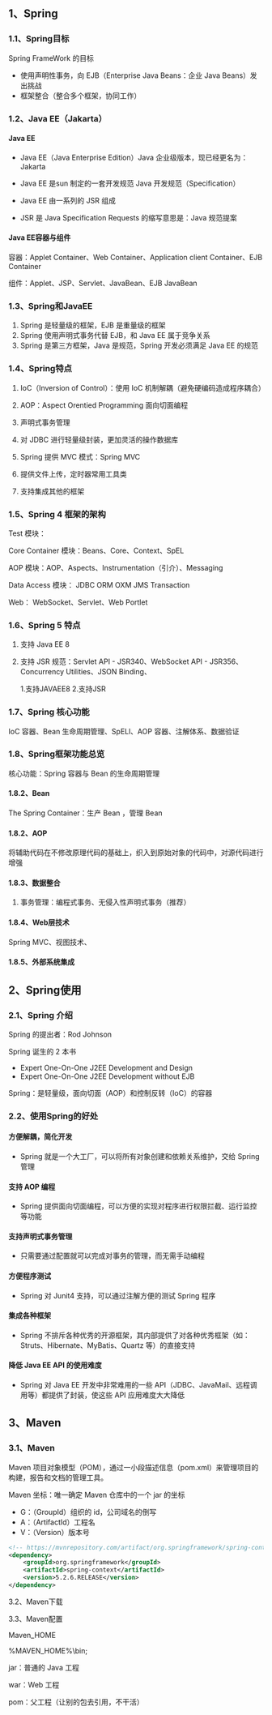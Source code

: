 ## 1、Spring



### 1.1、Spring目标

Spring FrameWork 的目标

* 使用声明性事务，向 EJB（Enterprise Java Beans：企业 Java Beans）发出挑战
* 框架整合（整合多个框架，协同工作）



### 1.2、Java EE（Jakarta） 

#### Java EE

* Java EE（Java Enterprise Edition）Java 企业级版本，现已经更名为：Jakarta

* Java EE 是sun 制定的一套开发规范 Java 开发规范（Specification）

* Java EE 由一系列的 JSR 组成
* JSR 是 Java Specification Requests 的缩写意思是：Java 规范提案



#### Java EE容器与组件

容器：Applet Container、Web Container、Application client Container、EJB Container

组件：Applet、JSP、Servlet、JavaBean、EJB JavaBean



### 1.3、Spring和JavaEE

1. Spring 是轻量级的框架，EJB 是重量级的框架
2. Spring 使用声明式事务代替 EJB，和 Java EE 属于竞争关系
3. Spring 是第三方框架，Java 是规范，Spring 开发必须满足 Java EE 的规范



### 1.4、Spring特点

1. IoC（Inversion of Control）：使用 IoC 机制解耦（避免硬编码造成程序耦合）

2. AOP：Aspect Orentied Programming 面向切面编程
3. 声明式事务管理
4. 对 JDBC 进行轻量级封装，更加灵活的操作数据库

5. Spring 提供 MVC 模式：Spring MVC
6. 提供文件上传，定时器常用工具类
7. 支持集成其他的框架



### 1.5、Spring 4 框架的架构

Test 模块：

Core Container 模块：Beans、Core、Context、SpEL

AOP 模块：AOP、Aspects、Instrumentation（引介）、Messaging

Data Access 模块： JDBC ORM OXM JMS Transaction

Web： WebSocket、Servlet、Web Portlet





### 1.6、Spring 5 特点

1. 支持 Java EE 8
2. 支持 JSR 规范：Servlet API - JSR340、WebSocket API - JSR356、Concurrency Utilities、JSON Binding、

   1.支持JAVAEE8
    2.支持JSR 

### 1.7、Spring 核心功能

IoC 容器、Bean 生命周期管理、SpELl、AOP 容器、注解体系、数据验证



### 1.8、Spring框架功能总览

核心功能：Spring 容器与 Bean 的生命周期管理

#### 1.8.2、Bean

The Spring Container：生产 Bean ，管理 Bean



#### 1.8.2、AOP

将辅助代码在不修改原理代码的基础上，织入到原始对象的代码中，对源代码进行增强



#### 1.8.3、数据整合

1. 事务管理：编程式事务、无侵入性声明式事务（推荐）



#### 1.8.4、Web层技术

Spring MVC、视图技术、



#### 1.8.5、外部系统集成







## 2、Spring使用

### 2.1、Spring 介绍

Spring 的提出者：Rod Johnson

Spring 诞生的 2 本书

* Expert One-On-One J2EE Development and Design
* Expert One-On-One J2EE Development without EJB

Spring：是轻量级，面向切面（AOP）和控制反转（IoC）的容器



### 2.2、使用Spring的好处

#### 方便解耦，简化开发

* Spring 就是一个大工厂，可以将所有对象创建和依赖关系维护，交给 Spring 管理

#### 支持 AOP 编程

* Spring 提供面向切面编程，可以方便的实现对程序进行权限拦截、运行监控等功能

#### 支持声明式事务管理

* 只需要通过配置就可以完成对事务的管理，而无需手动编程

#### 方便程序测试

* Spring 对 Junit4 支持，可以通过注解方便的测试 Spring 程序

#### 集成各种框架

* Spring 不排斥各种优秀的开源框架，其内部提供了对各种优秀框架（如：Struts、Hibernate、MyBatis、Quartz 等）的直接支持

#### 降低 Java EE API 的使用难度

* Spring 对 Java EE 开发中非常难用的一些 API（JDBC、JavaMail、远程调用等）都提供了封装，使这些 API 应用难度大大降低 







## 3、Maven

### 3.1、Maven

Maven 项目对象模型（POM），通过一小段描述信息（pom.xml）来管理项目的构建，报告和文档的管理工具。

Maven 坐标：唯一确定 Maven 仓库中的一个 jar 的坐标

* G：（GroupId）组织的 id，公司域名的倒写
* A：（ArtifactId）工程名
* V：（Version）版本号

~~~xml
<!-- https://mvnrepository.com/artifact/org.springframework/spring-context -->
<dependency>
    <groupId>org.springframework</groupId>
    <artifactId>spring-context</artifactId>
    <version>5.2.6.RELEASE</version>
</dependency>
~~~



3.2、Maven下载





3.3、Maven配置

Maven_HOME

%MAVEN_HOME%\bin;



jar：普通的 Java 工程

war：Web 工程

pom：父工程（让别的包去引用，不干活）

















